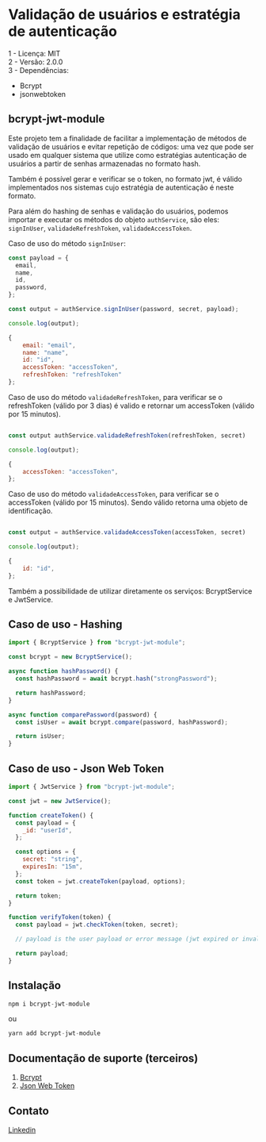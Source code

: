 # Validação de usuários e estratégia de autenticação

1 - Licença: MIT <br />
2 - Versão: 2.0.0 <br />
3 - Dependências: <br />

- Bcrypt <br />
- jsonwebtoken

## bcrypt-jwt-module

Este projeto tem a finalidade de facilitar a implementação de métodos de validação de usuários e evitar repetição de códigos: uma vez que pode ser usado em qualquer sistema que utilize como estratégias autenticação de usuários a partir de senhas armazenadas no formato hash.

Também é possível gerar e verificar se o token, no formato jwt, é válido implementados nos sistemas cujo estratégia de autenticação é neste formato.

Para além do hashing de senhas e validação do usuários, podemos importar e executar os métodos do objeto `authService`, são eles: `signInUser`, `validadeRefreshToken`, `validadeAccessToken`.

Caso de uso do método `signInUser`:

```javascript
const payload = {
  email,
  name,
  id,
  password,
};

const output = authService.signInUser(password, secret, payload);

console.log(output);

{
    email: "email",
    name: "name",
    id: "id",
    accessToken: "accessToken",
    refreshToken: "refreshToken"
};
```

Caso de uso do método `validadeRefreshToken`, para verificar se o refreshToken (válido por 3 dias) é valido e retornar um accessToken (válido por 15 minutos).

```javascript

const output authService.validadeRefreshToken(refreshToken, secret)

console.log(output);

{
    accessToken: "accessToken",
};
```

Caso de uso do método `validadeAccessToken`, para verificar se o accessToken (válido por 15 minutos). Sendo válido retorna uma objeto de identificação.

```javascript

const output = authService.validadeAccessToken(accessToken, secret)

console.log(output);

{
    id: "id",
};
```

Também a possibilidade de utilizar diretamente os serviços: BcryptService e JwtService.

## Caso de uso - Hashing

```javascript
import { BcryptService } from "bcrypt-jwt-module";

const bcrypt = new BcryptService();

async function hashPassword() {
  const hashPassword = await bcrypt.hash("strongPassword");

  return hashPassword;
}

async function comparePassword(password) {
  const isUser = await bcrypt.compare(password, hashPassword);

  return isUser;
}
```

## Caso de uso - Json Web Token

```javascript
import { JwtService } from "bcrypt-jwt-module";

const jwt = new JwtService();

function createToken() {
  const payload = {
    _id: "userId",
  };

  const options = {
    secret: "string",
    expiresIn: "15m",
  };
  const token = jwt.createToken(payload, options);

  return token;
}
```

```javascript
function verifyToken(token) {
  const payload = jwt.checkToken(token, secret);

  // payload is the user payload or error message (jwt expired or invalid signature)

  return payload;
}
```

## Instalação

```javascript
npm i bcrypt-jwt-module
```

ou

```javascript
yarn add bcrypt-jwt-module
```

## Documentação de suporte (terceiros)

1. [Bcrypt](https://www.npmjs.com/package/bcrypt)
2. [Json Web Token](https://www.npmjs.com/package/jsonwebtoken)

## Contato

[Linkedin](https://www.linkedin.com/in/-anderson-oliveira/)
